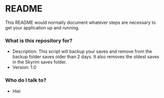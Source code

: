 # README #

This README would normally document whatever steps are necessary to get your application up and running.

### What is this repository for? ###
* Description: This script will backup your saves and remove from the backup folder saves older than 2 days. It also removes the oldest saves in the Skyrim saves folder.
* Version: 1.0

### Who do I talk to? ###

* Hiei